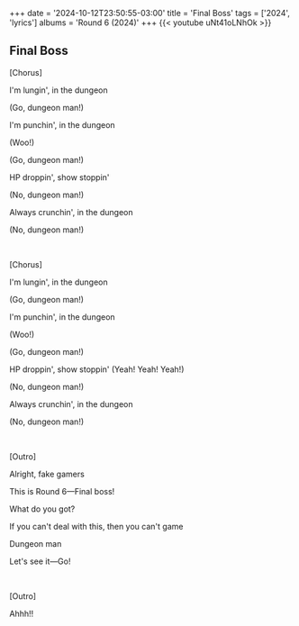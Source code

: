 +++
date = '2024-10-12T23:50:55-03:00'
title = 'Final Boss'
tags = ['2024', 'lyrics']
albums = 'Round 6 (2024)'
+++
{{< youtube uNt41oLNhOk >}}

## Final Boss

[Chorus]

I'm lungin', in the dungeon

(Go, dungeon man!)

I'm punchin', in the dungeon

(Woo!)

(Go, dungeon man!)

HP droppin', show stoppin'

(No, dungeon man!)

Always crunchin', in the dungeon

(No, dungeon man!)

&nbsp;

[Chorus]

I'm lungin', in the dungeon

(Go, dungeon man!)

I'm punchin', in the dungeon

(Woo!)

(Go, dungeon man!)

HP droppin', show stoppin' (Yeah! Yeah! Yeah!)

(No, dungeon man!)

Always crunchin', in the dungeon

(No, dungeon man!)

&nbsp;

[Outro]

Alright, fake gamers

This is Round 6—Final boss!

What do you got?

If you can't deal with this, then you can't game

Dungeon man

Let's see it—Go!

&nbsp;

[Outro]

Ahhh!!